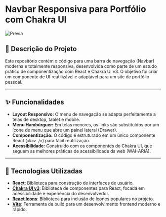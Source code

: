 # Navbar Responsiva para Portfólio com Chakra UI

![Prévia](https://i.imgur.com/LvH2Vja.png)
## 📝 Descrição do Projeto

Este repositório contém o código para uma barra de navegação (Navbar) moderna e totalmente responsiva, desenvolvida como parte de um estudo prático de componentização com React e Chakra UI v3. O objetivo foi criar um componente de UI reutilizável e adaptável para um site de portfólio pessoal.

---

## ✨ Funcionalidades

- **Layout Responsivo:** O menu de navegação se adapta perfeitamente a telas de desktop, tablet e mobile.
- **Menu Hambúrguer:** Em telas menores, os links são substituídos por um ícone de menu que abre um painel lateral (Drawer).
- **Componentização:** O código é estruturado em um único componente React (`<Nav />`) para fácil reutilização.
- **Acessibilidade:** Construído com os componentes do Chakra UI, que seguem as melhores práticas de acessibilidade da web (WAI-ARIA).

---

## 🚀 Tecnologias Utilizadas

- **[React](https://reactjs.org/)**: Biblioteca para construção de interfaces de usuário.
- **[Chakra UI v3](https://chakra-ui.com/)**: Biblioteca de componentes para React, focada em acessibilidade e experiência do desenvolvedor.
- **[React Icons](https://react-icons.github.io/react-icons/)**: Biblioteca para inclusão de ícones populares no projeto.
- **[Vite](https://vitejs.dev/)**: Ferramenta de build para um desenvolvimento frontend moderno e rápido.
